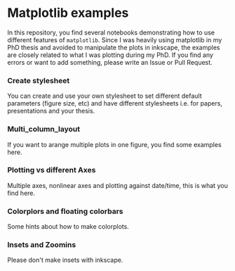 # Matplotlib examples
In this repository, you find several notebooks demonstrating how to use different features of `matplotlib`. Since I was heavily using matplotlib in my PhD thesis and avoided to manipulate the plots in inkscape, the examples are closely related to what I was plotting during my PhD. If you find any errors or want to add something, please write an Issue or Pull Request.

### Create stylesheet
You can create and use your own stylesheet to set different default parameters (figure size, etc) and have different stylesheets i.e. for papers, presentations and your thesis.

### Multi_column_layout
If you want to arange multiple plots in one figure, you find some examples here.

### Plotting vs different Axes
Multiple axes, nonlinear axes and plotting against date/time, this is what you find here.

### Colorplors and floating colorbars
Some hints about how to make colorplots.

### Insets and Zoomins
Please don't make insets with inkscape.
